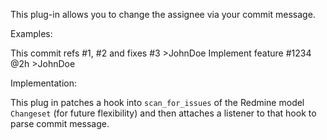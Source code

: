 This plug-in allows you to change the assignee via your commit message.

Examples:

  This commit refs #1, #2 and fixes #3 >JohnDoe
  Implement feature #1234 @2h >JohnDoe

Implementation:

  This plug in patches a hook into ``scan_for_issues`` of the Redmine
  model ``Changeset`` (for future flexibility) and then attaches a
  listener to that hook to parse commit message.
